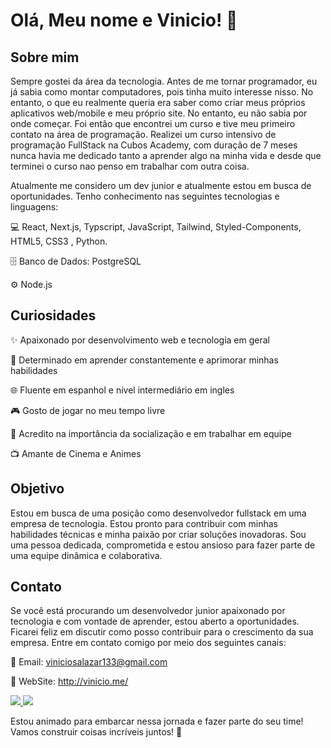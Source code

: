 # Olá, Meu nome e Vinicio! 👋

## Sobre mim
Sempre gostei da área da tecnologia. Antes de me tornar programador, eu já sabia como montar computadores, pois tinha muito interesse nisso. No entanto, o que eu realmente queria era saber como criar meus próprios aplicativos web/mobile e meu próprio site. No entanto, eu não sabia por onde começar. Foi então que encontrei um curso e tive meu primeiro contato na área de programação. Realizei um curso intensivo de programação FullStack na Cubos Academy, com duração de 7 meses nunca havia me dedicado tanto a aprender algo na minha vida e desde que terminei o curso nao penso em trabalhar com outra coisa.

Atualmente me considero um dev junior e atualmente estou em busca de oportunidades. Tenho conhecimento nas seguintes tecnologias e linguagens:

💻 React, Next.js, Typscript, JavaScript, Tailwind, Styled-Components, HTML5, CSS3 , Python.

🗄️ Banco de Dados: PostgreSQL

⚙️ Node.js

## Curiosidades

✨ Apaixonado por desenvolvimento web e tecnologia em geral

🎯 Determinado em aprender constantemente e aprimorar minhas habilidades

🌐 Fluente em espanhol e nível intermediário em ingles

🎮 Gosto de jogar no meu tempo livre

🤝 Acredito na importância da socialização e em trabalhar em equipe

📺 Amante de Cinema e Animes


## Objetivo

Estou em busca de uma posição como desenvolvedor fullstack em uma empresa de tecnologia. Estou pronto para contribuir com minhas habilidades técnicas e minha paixão por criar soluções inovadoras. Sou uma pessoa dedicada, comprometida e estou ansioso para fazer parte de uma equipe dinâmica e colaborativa.

## Contato

Se você está procurando um desenvolvedor junior apaixonado por tecnologia e com vontade de aprender, estou aberto a oportunidades. Ficarei feliz em discutir como posso contribuir para o crescimento da sua empresa. Entre em contato comigo por meio dos seguintes canais:

📧 Email: viniciosalazar133@gmail.com

🔗 WebSite: http://vinicio.me/


<a href="https://discordapp.com/users/351516905116532736">
    <img src="https://img.shields.io/badge/Discord-7289DA?style=for-the-badge&logo=discord&logoColor=white">
</a>

<a href="https://www.linkedin.com/in/viniciodev">
    <img src="https://img.shields.io/badge/LinkedIn-0077B5?style=for-the-badge&logo=linkedin&logoColor=white">
</a>


Estou animado para embarcar nessa jornada e fazer parte do seu time! Vamos construir coisas incríveis juntos! 🚀
